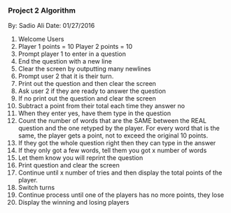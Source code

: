 ### Project 2 Algorithm
By: Sadio Ali
Date: 01/27/2016

1. Welcome Users
2. Player 1 points = 10
   Player 2 points = 10
3. Prompt player 1 to enter in a question
4. End the question with a new line
5. Clear the screen by outputting many newlines
6. Prompt user 2 that it is their turn.
7. Print out the question and then clear the screen
8. Ask user 2 if they are ready to answer the question
9. If no print out the question and clear the screen
10. Subtract a point from their total each time they answer no
11. When they enter yes, have them type in the question
12. Count the number of words that are the SAME between the REAL question and the one retyped by the player. For  every word that is the same, the player gets a point, not to exceed the original 10 points.
13. If they got the whole question right then they can type in the answer
14. If they only got a few words, tell them you got x number of words
15. Let them know you will reprint the question
16. Print question and clear the screen
17. Continue until x number of tries and then display the total points of the player.
18. Switch turns
19. Continue process until one of the players has no more points, they lose
20. Display the winning and losing players


